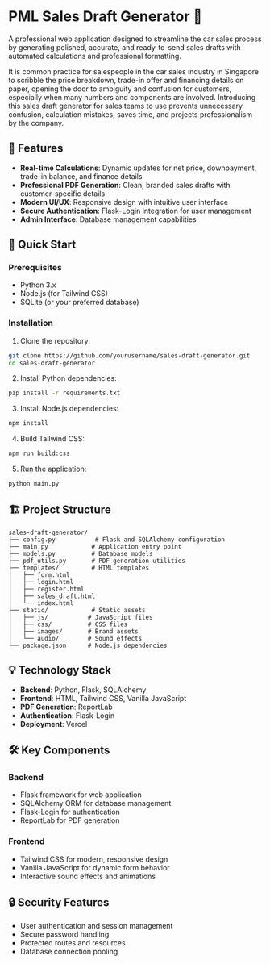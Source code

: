 # PML Sales Draft Generator 🚗

A professional web application designed to streamline the car sales process by generating polished, accurate, and ready-to-send sales drafts with automated calculations and professional formatting.

It is common practice for salespeople in the car sales industry in Singapore to scribble the price breakdown, trade-in offer and financing details on paper, opening the door to ambiguity and confusion for customers, especially when many numbers and components are involved. Introducing this sales draft generator for sales teams to use prevents unnecessary confusion, calculation mistakes, saves time, and projects professionalism by the company.

## 🌟 Features

- **Real-time Calculations**: Dynamic updates for net price, downpayment, trade-in balance, and finance details
- **Professional PDF Generation**: Clean, branded sales drafts with customer-specific details
- **Modern UI/UX**: Responsive design with intuitive user interface
- **Secure Authentication**: Flask-Login integration for user management
- **Admin Interface**: Database management capabilities

## 🚀 Quick Start

### Prerequisites

- Python 3.x
- Node.js (for Tailwind CSS)
- SQLite (or your preferred database)

### Installation

1. Clone the repository:
```bash
git clone https://github.com/yourusername/sales-draft-generator.git
cd sales-draft-generator
```

2. Install Python dependencies:
```bash
pip install -r requirements.txt
```

3. Install Node.js dependencies:
```bash
npm install
```

4. Build Tailwind CSS:
```bash
npm run build:css
```

5. Run the application:
```bash
python main.py
```

## 🏗️ Project Structure

```
sales-draft-generator/
├── config.py           # Flask and SQLAlchemy configuration
├── main.py            # Application entry point
├── models.py          # Database models
├── pdf_utils.py       # PDF generation utilities
├── templates/         # HTML templates
│   ├── form.html
│   ├── login.html
│   ├── register.html
│   ├── sales_draft.html
│   └── index.html
├── static/            # Static assets
│   ├── js/           # JavaScript files
│   ├── css/          # CSS files
│   ├── images/       # Brand assets
│   └── audio/        # Sound effects
└── package.json      # Node.js dependencies
```

## 💡 Technology Stack

- **Backend**: Python, Flask, SQLAlchemy
- **Frontend**: HTML, Tailwind CSS, Vanilla JavaScript
- **PDF Generation**: ReportLab
- **Authentication**: Flask-Login
- **Deployment**: Vercel

## 🛠️ Key Components

### Backend
- Flask framework for web application
- SQLAlchemy ORM for database management
- Flask-Login for authentication
- ReportLab for PDF generation

### Frontend
- Tailwind CSS for modern, responsive design
- Vanilla JavaScript for dynamic form behavior
- Interactive sound effects and animations

## 🔒 Security Features

- User authentication and session management
- Secure password handling
- Protected routes and resources
- Database connection pooling

